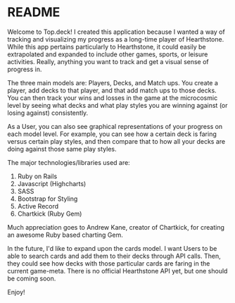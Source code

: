 # README

Welcome to Top.deck! I created this application because I wanted a way of tracking and visualizing my progress as a long-time player of Hearthstone. While this app pertains particularly to Hearthstone, it could easily be extrapolated and expanded to include other games, sports, or leisure activities. Really, anything you want to track and get a visual sense of progress in.

The three main models are: Players, Decks, and Match ups. You create a player, add decks to that player, and that add match ups to those decks. You can then track your wins and losses in the game at the microcosmic level by seeing what decks and what play styles you are winning against (or losing against) consistently.

As a User, you can also see graphical representations of your progress on each model level. For example, you can see how a certain deck is faring versus certain play styles, and then compare that to how all your decks are doing against those same play styles.

The major technologies/libraries used are:
1. Ruby on Rails 
2. Javascript (Highcharts)
3. SASS
4. Bootstrap for Styling
5. Active Record
6. Chartkick (Ruby Gem)

Much appreciation goes to Andrew Kane, creator of Chartkick, for creating an awesome Ruby based charting Gem.

In the future, I'd like to expand upon the cards model. I want Users to be able to search cards and add them to their decks through API calls. Then, they could see how decks with those particular cards are faring in the current game-meta. There is no official Hearthstone API yet, but one should be coming soon.

Enjoy!
